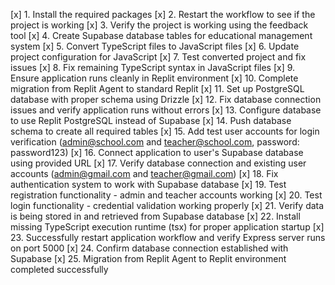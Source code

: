 [x] 1. Install the required packages
[x] 2. Restart the workflow to see if the project is working
[x] 3. Verify the project is working using the feedback tool
[x] 4. Create Supabase database tables for educational management system
[x] 5. Convert TypeScript files to JavaScript files
[x] 6. Update project configuration for JavaScript
[x] 7. Test converted project and fix issues
[x] 8. Fix remaining TypeScript syntax in JavaScript files
[x] 9. Ensure application runs cleanly in Replit environment
[x] 10. Complete migration from Replit Agent to standard Replit
[x] 11. Set up PostgreSQL database with proper schema using Drizzle
[x] 12. Fix database connection issues and verify application runs without errors
[x] 13. Configure database to use Replit PostgreSQL instead of Supabase
[x] 14. Push database schema to create all required tables
[x] 15. Add test user accounts for login verification (admin@school.com and teacher@school.com, password: password123)
[x] 16. Connect application to user's Supabase database using provided URL
[x] 17. Verify database connection and existing user accounts (admin@gmail.com and teacher@gmail.com)
[x] 18. Fix authentication system to work with Supabase database 
[x] 19. Test registration functionality - admin and teacher accounts working
[x] 20. Test login functionality - credential validation working properly
[x] 21. Verify data is being stored in and retrieved from Supabase database
[x] 22. Install missing TypeScript execution runtime (tsx) for proper application startup
[x] 23. Successfully restart application workflow and verify Express server runs on port 5000
[x] 24. Confirm database connection established with Supabase
[x] 25. Migration from Replit Agent to Replit environment completed successfully